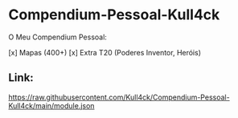 # Compendium-Pessoal-Kull4ck
O Meu Compendium Pessoal:

[x] Mapas (400+)
[x] Extra T20 (Poderes Inventor, Heróis)

## Link:

https://raw.githubusercontent.com/Kull4ck/Compendium-Pessoal-Kull4ck/main/module.json
